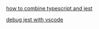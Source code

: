 [how to combine typescript and jest](https://dev.to/muhajirdev/unit-testing-with-typescript-and-jest-2gln)

[debug jest with vscode](https://www.jianshu.com/p/2e5bc67af153)
